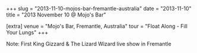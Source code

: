 +++
slug = "2013-11-10-mojos-bar-fremantle-australia"
date = "2013-11-10"
title = "2013 November 10 @ Mojo's Bar"

[extra]
venue = "Mojo's Bar, Fremantle, Australia"
tour = "Float Along - Fill Your Lungs"
+++


Note: First King Gizzard & The Lizard Wizard live show in Fremantle
